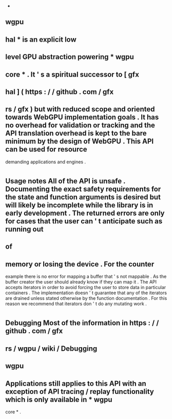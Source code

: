 *
wgpu
-
hal
*
is
an
explicit
low
-
level
GPU
abstraction
powering
*
wgpu
-
core
*
.
It
'
s
a
spiritual
successor
to
[
gfx
-
hal
]
(
https
:
/
/
github
.
com
/
gfx
-
rs
/
gfx
)
but
with
reduced
scope
and
oriented
towards
WebGPU
implementation
goals
.
It
has
no
overhead
for
validation
or
tracking
and
the
API
translation
overhead
is
kept
to
the
bare
minimum
by
the
design
of
WebGPU
.
This
API
can
be
used
for
resource
-
demanding
applications
and
engines
.
#
Usage
notes
All
of
the
API
is
unsafe
.
Documenting
the
exact
safety
requirements
for
the
state
and
function
arguments
is
desired
but
will
likely
be
incomplete
while
the
library
is
in
early
development
.
The
returned
errors
are
only
for
cases
that
the
user
can
'
t
anticipate
such
as
running
out
-
of
-
memory
or
losing
the
device
.
For
the
counter
-
example
there
is
no
error
for
mapping
a
buffer
that
'
s
not
mappable
.
As
the
buffer
creator
the
user
should
already
know
if
they
can
map
it
.
The
API
accepts
iterators
in
order
to
avoid
forcing
the
user
to
store
data
in
particular
containers
.
The
implementation
doesn
'
t
guarantee
that
any
of
the
iterators
are
drained
unless
stated
otherwise
by
the
function
documentation
.
For
this
reason
we
recommend
that
iterators
don
'
t
do
any
mutating
work
.
#
Debugging
Most
of
the
information
in
https
:
/
/
github
.
com
/
gfx
-
rs
/
wgpu
/
wiki
/
Debugging
-
wgpu
-
Applications
still
applies
to
this
API
with
an
exception
of
API
tracing
/
replay
functionality
which
is
only
available
in
*
wgpu
-
core
*
.
